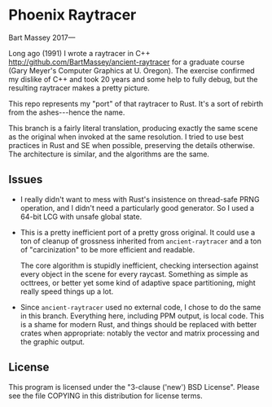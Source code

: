 # Phoenix Raytracer
Bart Massey 2017—

Long ago (1991) I wrote a raytracer in C++
<http://github.com/BartMassey/ancient-raytracer> for a
graduate course (Gary Meyer's Computer Graphics at
U. Oregon). The exercise confirmed my dislike of C++ and
took 20 years and some help to fully debug, but the
resulting raytracer makes a pretty picture.

This repo represents my "port" of that raytracer to Rust.
It's a sort of rebirth from the ashes---hence the name.

This branch is a fairly literal translation, producing
exactly the same scene as the original when invoked at the
same resolution. I tried to use best practices in Rust and
SE when possible, preserving the details otherwise. The
architecture is similar, and the algorithms are the same.

## Issues

* I really didn't want to mess with Rust's insistence on
  thread-safe PRNG operation, and I didn't need a
  particularly good generator. So I used a 64-bit LCG with
  unsafe global state.

* This is a pretty inefficient port of a pretty gross
  original. It could use a ton of cleanup of grossness
  inherited from `ancient-raytracer` and a ton of
  "carcinization" to be more efficient and readable.

  The core algorithm is stupidly inefficient, checking
  intersection against every object in the scene for every
  raycast. Something as simple as octtrees, or better yet
  some kind of adaptive space partitioning, might really
  speed things up a lot.

* Since `ancient-raytracer` used no external code, I chose
  to do the same in this branch. Everything here, including
  PPM output, is local code. This is a shame for modern
  Rust, and things should be replaced with better crates
  when appropriate: notably the vector and matrix processing
  and the graphic output.

## License

This program is licensed under the "3-clause ('new') BSD
License". Please see the file COPYING in this distribution
for license terms.
